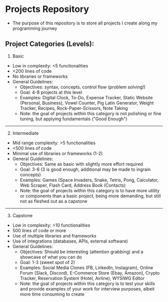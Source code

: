 # Projects Repository 
 - The purpose of this repository is to store all projects I create along my programming journey

## Project Categories (Levels): 
 1. Basic 
- Low in complexity: <5 functionalities
- <200 lines of code
- No libraries or frameworks
- General Guidelines:
    - Objectives: syntax, concepts, control flow (problem solving!)
    - Goal: 4-8 projects at this level
    - Examples: Digital Clock, To-Do, Expense Tracker, Static Website (Personal, Business), Vowel Counter, Pig Latin Generator, Weight Tracker, Recipes, Rock-Paper-Scissors, Note Taking
    - Note: the goal of projects within this category is not polishing or fine tuning, but applying fundamentals ("Good Enough")
 ---
 2. Intermediate 
- Mid range complexity: >5 functionalities
- <500 lines of code 
- Minimal use of libraries or frameworks (1-2)
- General Guidelines:
    - Objectives: Same as basic with slightly more effort required 
    - Goal: 3-6 (3 is good enough, additional may be made to ingrain concepts)
    - Examples: Games (Space Invaders, Snake, Tetris, Pong, Calculator, Web Scraper, Flash Card, Address Book (Contacts)
    - Note: the goal of projects within this category is to have more utility or components than a basic project, being more demanding, but still not as fleshed out as a capstone
 ---
 3. Capstone 
- Low in complexity: >10 functionalities
- 500 lines of code or more
- Use of multiple libraries and frameworks
- Use of integrations (databases, APIs, external software)
- General Guidelines:
    - Objectives: Should be interesting (attention grabbing) and a showcase of what you can do 
    - Goal: 1-3 (sweet spot of 2)
    - Examples: Social Media Clones (FB, LinkedIn, Instagram), Online Forum (Slack, Discord), E-Commerce Store (Ebay, Amazon), Crypto Tracker, Reservation System (Hotel, Airline), WYSIWG Editor
    - Note: the goal of projects within this category is to test your skills and provide examples of your work for interview purposes, albeit more time consuming to create
 
